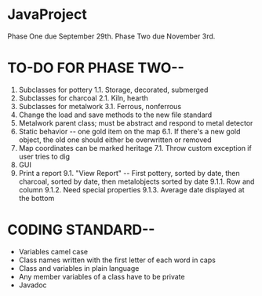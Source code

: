 JavaProject
===========

Phase One due September 29th.
Phase Two due November 3rd.


TO-DO FOR PHASE TWO--
===========
1. Subclasses for pottery 
1.1. Storage, decorated, submerged
2. Subclasses for charcoal
2.1. Kiln, hearth
3. Subclasses for metalwork
3.1. Ferrous, nonferrous
4. Change the load and save methods to the new file standard
5. Metalwork parent class; must be abstract and respond to metal detector
6. Static behavior -- one gold item on the map
6.1. If there's a new gold object, the old one should either be overwritten or removed
7. Map coordinates can be marked heritage
7.1. Throw custom exception if user tries to dig
8. GUI
9. Print a report
9.1. "View Report" -- First pottery, sorted by date, then charcoal, sorted by date, then metalobjects sorted by date
9.1.1. Row and column
9.1.2. Need special properties
9.1.3. Average date displayed at the bottom


CODING STANDARD--
==========
- Variables camel case
- Class names written with the first letter of each word in caps
- Class and variables in plain language
- Any member variables of a class have to be private
- Javadoc
